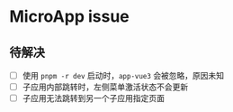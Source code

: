 # MicroApp issue

## 待解决

- [ ] 使用 `pnpm -r dev` 启动时，`app-vue3` 会被忽略，原因未知
- [ ] 子应用内部跳转时，左侧菜单激活状态不会更新
- [ ] 子应用无法跳转到另一个子应用指定页面
